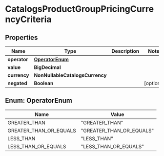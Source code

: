 

# CatalogsProductGroupPricingCurrencyCriteria


## Properties

| Name | Type | Description | Notes |
|------------ | ------------- | ------------- | -------------|
|**operator** | [**OperatorEnum**](#OperatorEnum) |  |  |
|**value** | **BigDecimal** |  |  |
|**currency** | **NonNullableCatalogsCurrency** |  |  |
|**negated** | **Boolean** |  |  [optional] |



## Enum: OperatorEnum

| Name | Value |
|---- | -----|
| GREATER_THAN | &quot;GREATER_THAN&quot; |
| GREATER_THAN_OR_EQUALS | &quot;GREATER_THAN_OR_EQUALS&quot; |
| LESS_THAN | &quot;LESS_THAN&quot; |
| LESS_THAN_OR_EQUALS | &quot;LESS_THAN_OR_EQUALS&quot; |



